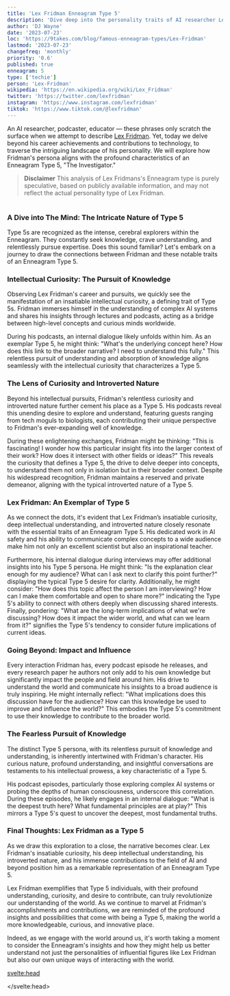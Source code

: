 ```yaml
---
title: 'Lex Fridman Enneagram Type 5'
description: 'Dive deep into the personality traits of AI researcher Lex Fridman as an Enneagram Type 5 - The Investigator.'
author: 'DJ Wayne'
date: '2023-07-23'
loc: 'https://9takes.com/blog/famous-enneagram-types/Lex-Fridman'
lastmod: '2023-07-23'
changefreq: 'monthly'
priority: '0.6'
published: true
enneagram: 5
type: ['techie']
person: 'Lex-Fridman'
wikipedia: 'https://en.wikipedia.org/wiki/Lex_Fridman'
twitter: 'https://twitter.com/lexfridman'
instagram: 'https://www.instagram.com/lexfridman'
tiktok: 'https://www.tiktok.com/@lexfridman'
---
```


<script>
	import  PopCard  from "../../../lib/components/atoms/PopCard.svelte";
</script>

<p class="firstLetter">An AI researcher, podcaster, educator — these phrases only scratch the surface when we attempt to describe <a target="_blank" rel="noopener noreferrer" href="https://en.wikipedia.org/wiki/Lex_Fridman">Lex Fridman</a>. Yet, today we delve beyond his career achievements and contributions to technology, to traverse the intriguing landscape of his personality. We will explore how Fridman's persona aligns with the profound characteristics of an Enneagram Type 5, "The Investigator."</p>

> **Disclaimer** This analysis of Lex Fridmans's Enneagram type is purely speculative, based on publicly available information, and may not reflect the actual personality type of Lex Fridman.

<div
	style="display: flex;
    justify-content: center;
    margin: 1rem 0;
	"
>
	<PopCard
		image={`/types/5s/${'Lex-Fridman'}.webp`}
		showIcon={false}
		displayText="Lex Fridman"
		subtext=""
	/>
</div>

### A Dive into The Mind: The Intricate Nature of Type 5

Type 5s are recognized as the intense, cerebral explorers within the Enneagram. They constantly seek knowledge, crave understanding, and relentlessly pursue expertise. Does this sound familiar? Let's embark on a journey to draw the connections between Fridman and these notable traits of an Enneagram Type 5.

### Intellectual Curiosity: The Pursuit of Knowledge

Observing Lex Fridman's career and pursuits, we quickly see the manifestation of an insatiable intellectual curiosity, a defining trait of Type 5s. Fridman immerses himself in the understanding of complex AI systems and shares his insights through lectures and podcasts, acting as a bridge between high-level concepts and curious minds worldwide.

During his podcasts, an internal dialogue likely unfolds within him. As an exemplar Type 5, he might think: "What's the underlying concept here? How does this link to the broader narrative? I need to understand this fully." This relentless pursuit of understanding and absorption of knowledge aligns seamlessly with the intellectual curiosity that characterizes a Type 5.

### The Lens of Curiosity and Introverted Nature

Beyond his intellectual pursuits, Fridman's relentless curiosity and introverted nature further cement his place as a Type 5. His podcasts reveal this unending desire to explore and understand, featuring guests ranging from tech moguls to biologists, each contributing their unique perspective to Fridman's ever-expanding well of knowledge.

During these enlightening exchanges, Fridman might be thinking: "This is fascinating! I wonder how this particular insight fits into the larger context of their work? How does it intersect with other fields or ideas?" This reveals the curiosity that defines a Type 5, the drive to delve deeper into concepts, to understand them not only in isolation but in their broader context. Despite his widespread recognition, Fridman maintains a reserved and private demeanor, aligning with the typical introverted nature of a Type 5.

### Lex Fridman: An Exemplar of Type 5

As we connect the dots, it's evident that Lex Fridman’s insatiable curiosity, deep intellectual understanding, and introverted nature closely resonate with the essential traits of an Enneagram Type 5. His dedicated work in AI safety and his ability to communicate complex concepts to a wide audience make him not only an excellent scientist but also an inspirational teacher.

Furthermore, his internal dialogue during interviews may offer additional insights into his Type 5 persona. He might think: "Is the explanation clear enough for my audience? What can I ask next to clarify this point further?" displaying the typical Type 5 desire for clarity. Additionally, he might consider: "How does this topic affect the person I am interviewing? How can I make them comfortable and open to share more?" indicating the Type 5's ability to connect with others deeply when discussing shared interests. Finally, pondering: "What are the long-term implications of what we're discussing? How does it impact the wider world, and what can we learn from it?" signifies the Type 5's tendency to consider future implications of current ideas.

### Going Beyond: Impact and Influence

Every interaction Fridman has, every podcast episode he releases, and every research paper he authors not only add to his own knowledge but significantly impact the people and field around him. His drive to understand the world and communicate his insights to a broad audience is truly inspiring. He might internally reflect: "What implications does this discussion have for the audience? How can this knowledge be used to improve and influence the world?" This embodies the Type 5's commitment to use their knowledge to contribute to the broader world.

### The Fearless Pursuit of Knowledge

The distinct Type 5 persona, with its relentless pursuit of knowledge and understanding, is inherently intertwined with Fridman's character. His curious nature, profound understanding, and insightful conversations are testaments to his intellectual prowess, a key characteristic of a Type 5.

His podcast episodes, particularly those exploring complex AI systems or probing the depths of human consciousness, underscore this correlation. During these episodes, he likely engages in an internal dialogue: "What is the deepest truth here? What fundamental principles are at play?" This mirrors a Type 5's quest to uncover the deepest, most fundamental truths.

### Final Thoughts: Lex Fridman as a Type 5

As we draw this exploration to a close, the narrative becomes clear. Lex Fridman's insatiable curiosity, his deep intellectual understanding, his introverted nature, and his immense contributions to the field of AI and beyond position him as a remarkable representation of an Enneagram Type 5.

Lex Fridman exemplifies that Type 5 individuals, with their profound understanding, curiosity, and desire to contribute, can truly revolutionize our understanding of the world. As we continue to marvel at Fridman's accomplishments and contributions, we are reminded of the profound insights and possibilities that come with being a Type 5, making the world a more knowledgeable, curious, and innovative place.

Indeed, as we engage with the world around us, it's worth taking a moment to consider the Enneagram's insights and how they might help us better understand not just the personalities of influential figures like Lex Fridman but also our own unique ways of interacting with the world.

<svelte:head>

<script type="application/ld+json">
{
  "@context": "http://schema.org",
  "@type": "Article",
  "articleBody": "",
  "articleSection": "scientist",
  "creator" : ["DJ Wayne"],
      "author": {
    "@type": "Person",
    "name": "DJ Wayne",
    "sameAs": ["https://www.instagram.com/djwayne3/", "https://www.youtube.com/@djwayne3", "https://www.linkedin.com/in/davidtwayne/", "https://twitter.com/djwayne3"
        ]
  },
  "dateModified": {
    "@type": "Date",
    "@value": "2023-04-19"
  },
  "datePublished": {
    "@type": "Date",
    "@value": "2023-03-09"
  },
  "description": "Explore the mind of AI researcher Lex Fridman through the lens of the Enneagram Type 5. Understand the internal dialogue he maintains during interviews and how his Type 5 traits shine through.",
  "headline": "The Enigmatic Enneagram Type 5: A Deeper Look into Lex Fridman's Mind",
  "image": {
    "@type": "ImageObject",
    "height": 800,
    "url": "https://9takes.com/types/5s/Lex-Fridman.webp",
    "width": 1200
  },
  "keywords": [
    "Lex Fridman",
    "Enneagram",
    "Type 5",
    "Investigator",
    "Internal dialogue",
    "Observer personality"
  ],
  "mainEntityOfPage": {
    "@id": "https://9takes.com/blog/famous-enneagram-types/Lex-Fridman",
    "@type": "WebPage"
  },
  "mentions": {
    "@type": "Person",
    "description": "Host of Lex Fridman Podcast. Research Scientist at MIT. Interested in robots and humans.",
    "name": "Lex Fridman",
    "sameAs": ["https://lexfridman.com/", "https://www.youtube.com/c/lexfridman","https://en.wikipedia.org/wiki/Lex_Fridman","https://twitter.com/lexfridman"
    ]
  },
  "publisher": {
        "@type": "Organization",
        "sameAs": ["https://www.instagram.com/9takesdotcom/", "https://twitter.com/9takesdotcom"],
        "logo": {
          "@type": "ImageObject",
          "url": "https://9takes.com/brand/darkRubix.png"
        },
        "name": "9takes"
      },
  "url": "https://9takes.com/blog/famous-enneagram-types/Lex-Fridman"
}
</script>

</svelte:head>
